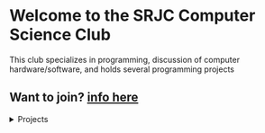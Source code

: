 # Welcome to the SRJC Computer Science Club

This club specializes in programming, discussion of computer hardware/software, and holds several programming projects

## Want to join? [info here](./JOIN.md)

<details>
<summary>Projects</summary>
<br>
 <a href="./GAMES.md">Games</a>

